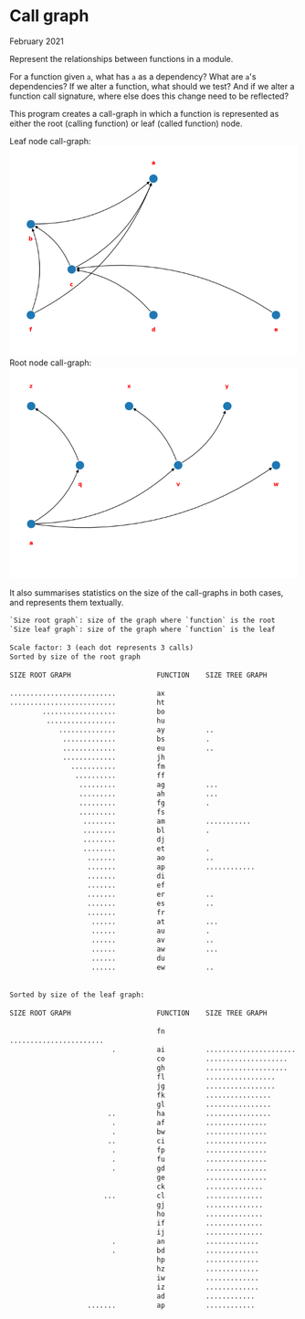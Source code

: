 # Call graph
February 2021

Represent the relationships between functions in a module.

For a function given `a`, what has `a` as a dependency? What are `a`'s dependencies? If we alter a function, what should we test? And if we alter a function call signature, where else does this change need to be reflected?

This program creates a call-graph in which a function is represented as either the root (calling function) or leaf (called function) node.

Leaf node call-graph:  
![example network](eg_leaf.png)  
Root node call-graph:  
![example network](eg_root.png)  

It also summarises statistics on the size of the call-graphs in both cases, and represents them textually.

~~~
`Size root graph`: size of the graph where `function` is the root
`Size leaf graph`: size of the graph where `function` is the leaf

Scale factor: 3 (each dot represents 3 calls)
Sorted by size of the root graph

SIZE ROOT GRAPH                     FUNCTION    SIZE TREE GRAPH

..........................          ax          
..........................          ht          
        ..................          bo          
         .................          hu          
            ..............          ay          ..
             .............          bs          .
             .............          eu          ..
             .............          jh          
               ...........          fm          
                ..........          ff          
                 .........          ag          ...
                 .........          ah          ...
                 .........          fg          .
                 .........          fs          
                  ........          am          ...........
                  ........          bl          .
                  ........          dj          
                  ........          et          .
                   .......          ao          ..
                   .......          ap          ............
                   .......          di          
                   .......          ef          
                   .......          er          ..
                   .......          es          ..
                   .......          fr          
                    ......          at          ...
                    ......          au          .
                    ......          av          ..
                    ......          aw          ...
                    ......          du          
                    ......          ew          ..


Sorted by size of the leaf graph:

SIZE ROOT GRAPH                     FUNCTION    SIZE TREE GRAPH

                                    fn          .......................
                         .          ai          ......................
                                    co          ....................
                                    gh          ....................
                                    fl          .................
                                    jg          .................
                                    fk          ................
                                    gl          ................
                        ..          ha          ................
                         .          af          ...............
                         .          bw          ...............
                        ..          ci          ...............
                         .          fp          ...............
                         .          fu          ...............
                         .          gd          ...............
                                    ge          ...............
                                    ck          ..............
                       ...          cl          ..............
                                    gj          ..............
                                    ho          ..............
                                    if          ..............
                                    ij          ..............
                         .          an          .............
                         .          bd          .............
                                    hp          .............
                                    hz          .............
                                    iw          .............
                                    iz          .............
                                    ad          ............
                   .......          ap          ............
~~~

